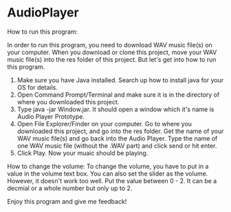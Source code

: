 # AudioPlayer

How to run this program:

In order to run this program, you need to download WAV music file(s) on your computer. When you download or clone this project, move your WAV music file(s) into the res folder of this project. But let's get into how to run this program.

1. Make sure you have Java installed. Search up how to install java for your OS for details.
2. Open Command Prompt/Terminal and make sure it is in the directory of where you downloaded this project.
3. Type java -jar Window.jar. It should open a window which it's name is Audio Player Prototype.
4. Open File Explorer/Finder on your computer. Go to where you downloaded this project, and go into the res folder. Get the name of your WAV music file(s) and go back into the Audio Player. Type the name of one WAV music file (without the .WAV part) and click send or hit enter.
5. Click Play. Now your muaic should be playing.

How to change the volume:
To change the volume, you have to put in a value in the volume text box. You can also set the slider as the volume. However, it doesn't work too well. Put the value between 0 - 2. It can be a decmial or a whole number but only up to 2.

Enjoy this program and give me feedback!

